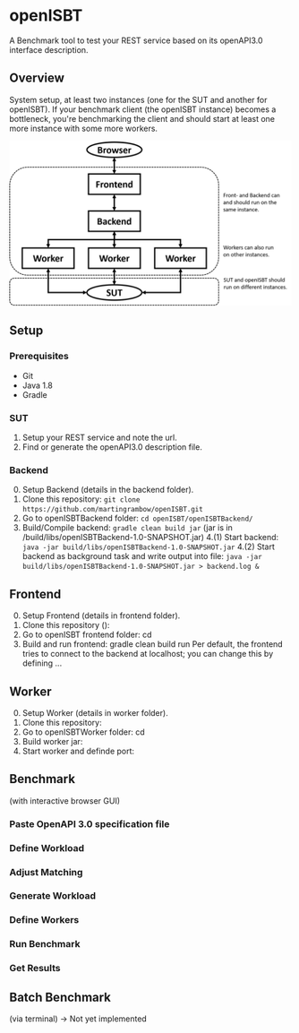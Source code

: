 # openISBT
A Benchmark tool to test your REST service based on its openAPI3.0 interface description.

## Overview
System setup, at least two instances (one for the SUT and another for openISBT). 
If your benchmark client (the openISBT instance) becomes a bottleneck, 
you're benchmarking the client and should start at least one more instance with some more workers.

<img src="doc/overview.png" alt="Overview" width="600"/>

## Setup

### Prerequisites
- Git
- Java 1.8
- Gradle

### SUT
1. Setup your REST service and note the url.
2. Find or generate the openAPI3.0 description file.

### Backend
0. Setup Backend (details in the backend folder).
1. Clone this repository: `git clone https://github.com/martingrambow/openISBT.git`
2. Go to openISBTBackend folder: `cd openISBT/openISBTBackend/`
3. Build/Compile backend: `gradle clean build jar` 
(jar is in /build/libs/openISBTBackend-1.0-SNAPSHOT.jar)
4.(1) Start backend: `java -jar build/libs/openISBTBackend-1.0-SNAPSHOT.jar`
4.(2) Start backend as background task and write output into file: `java -jar build/libs/openISBTBackend-1.0-SNAPSHOT.jar > backend.log &`

## Frontend
0. Setup Frontend (details in frontend folder).
1. Clone this repository ():
2. Go to openISBT frontend folder: cd 
3. Build and run frontend: gradle clean build run
Per default, the frontend tries to connect to the backend at localhost; you can change this by defining ...

## Worker
0. Setup Worker (details in worker folder).
1. Clone this repository: 
2. Go to openISBTWorker folder: cd
3. Build worker jar: 
4. Start worker and definde port:

## Benchmark 
(with interactive browser GUI)

### Paste OpenAPI 3.0 specification file

### Define Workload

### Adjust Matching

### Generate Workload

### Define Workers

### Run Benchmark

### Get Results

## Batch Benchmark
(via terminal)
-> Not yet implemented
